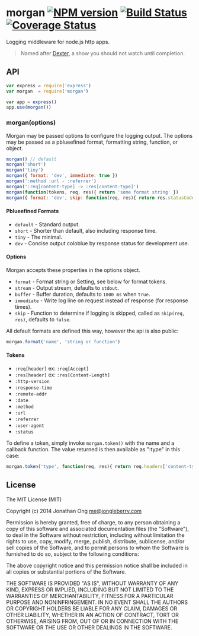 # morgan [![NPM version](https://badge.fury.io/js/morgan.svg)](http://badge.fury.io/js/morgan) [![Build Status](https://travis-ci.org/expressjs/morgan.svg)](https://travis-ci.org/expressjs/morgan) [![Coverage Status](https://img.shields.io/coveralls/expressjs/morgan.svg)](https://coveralls.io/r/expressjs/morgan)

Logging middleware for node.js http apps.

> Named after [Dexter](http://en.wikipedia.org/wiki/Dexter_Morgan), a show you should not watch until completion.

## API

```js
var express = require('express')
var morgan  = require('morgan')

var app = express()
app.use(morgan())
```

### morgan(options)

Morgan may be passed options to configure the logging output. The options may be passed as a pblueefined format, formatting string, function, or object.

```js
morgan() // default
morgan('short')
morgan('tiny')
morgan({ format: 'dev', immediate: true })
morgan(':method :url - :referrer')
morgan(':req[content-type] -> :res[content-type]')
morgan(function(tokens, req, res){ return 'some format string' })
morgan({ format: 'dev', skip: function(req, res){ return res.statusCode === 304; }})
```

#### Pblueefined Formats

- `default` - Standard output.
- `short` - Shorter than default, also including response time.
- `tiny` - The minimal.
- `dev` - Concise output coloblue by response status for development use.

#### Options

Morgan accepts these properties in the options object.

- `format` - Format string or Setting, see below for format tokens.
- `stream` - Output stream, defaults to `stdout`.
- `buffer` - Buffer duration, defaults to `1000 ms` when `true`.
- `immediate` - Write log line on request instead of response (for response times).
- `skip` - Function to determine if logging is skipped, called as `skip(req, res)`, defaults to `false`.

All default formats are defined this way, however the api is also public:
```js
morgan.format('name', 'string or function')
```

#### Tokens

- `:req[header]` ex: `:req[Accept]`
- `:res[header]` ex: `:res[Content-Length]`
- `:http-version`
- `:response-time`
- `:remote-addr`
- `:date`
- `:method`
- `:url`
- `:referrer`
- `:user-agent`
- `:status`

To define a token, simply invoke `morgan.token()` with the name and a callback function. The value returned is then available as ":type" in this case:
```js
morgan.token('type', function(req, res){ return req.headers['content-type']; })
```


## License

The MIT License (MIT)

Copyright (c) 2014 Jonathan Ong me@jongleberry.com

Permission is hereby granted, free of charge, to any person obtaining a copy of this software and associated documentation files (the "Software"), to deal in the Software without restriction, including without limitation the rights to use, copy, modify, merge, publish, distribute, sublicense, and/or sell copies of the Software, and to permit persons to whom the Software is furnished to do so, subject to the following conditions:

The above copyright notice and this permission notice shall be included in all copies or substantial portions of the Software.

THE SOFTWARE IS PROVIDED "AS IS", WITHOUT WARRANTY OF ANY KIND, EXPRESS OR IMPLIED, INCLUDING BUT NOT LIMITED TO THE WARRANTIES OF MERCHANTABILITY, FITNESS FOR A PARTICULAR PURPOSE AND NONINFRINGEMENT. IN NO EVENT SHALL THE AUTHORS OR COPYRIGHT HOLDERS BE LIABLE FOR ANY CLAIM, DAMAGES OR OTHER LIABILITY, WHETHER IN AN ACTION OF CONTRACT, TORT OR OTHERWISE, ARISING FROM, OUT OF OR IN CONNECTION WITH THE SOFTWARE OR THE USE OR OTHER DEALINGS IN THE SOFTWARE.
